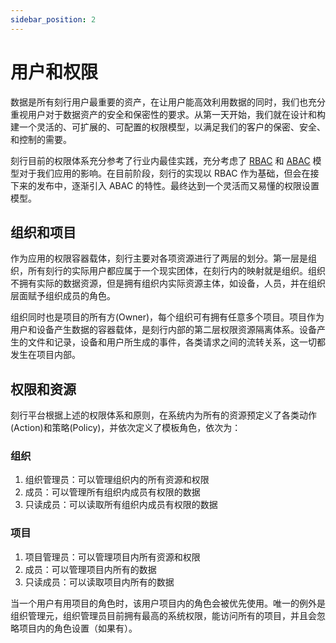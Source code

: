 ```yaml
---
sidebar_position: 2
---
```


# 用户和权限

数据是所有刻行用户最重要的资产，在让用户能高效利用数据的同时，我们也充分重视用户对于数据资产的安全和保密性的要求。从第一天开始，我们就在设计和构建一个灵活的、可扩展的、可配置的权限模型，以满足我们的客户的保密、安全、和控制的需要。

刻行目前的权限体系充分参考了行业内最佳实践，充分考虑了 [RBAC](https://en.wikipedia.org/wiki/Role-based_access_control) 和 [ABAC](https://en.wikipedia.org/wiki/Attribute-based_access_control) 模型对于我们应用的影响。在目前阶段，刻行的实现以 RBAC 作为基础，但会在接下来的发布中，逐渐引入 ABAC 的特性。最终达到一个灵活而又易懂的权限设置模型。

## 组织和项目

作为应用的权限容器载体，刻行主要对各项资源进行了两层的划分。第一层是组织，所有刻行的实际用户都应属于一个现实团体，在刻行内的映射就是组织。组织不拥有实际的数据资源，但是拥有组织内实际资源主体，如设备，人员，并在组织层面赋予组织成员的角色。

组织同时也是项目的所有方(Owner)，每个组织可有拥有任意多个项目。项目作为用户和设备产生数据的容器载体，是刻行内部的第二层权限资源隔离体系。设备产生的文件和记录，设备和用户所生成的事件，各类请求之间的流转关系，这一切都发生在项目内部。

## 权限和资源

刻行平台根据上述的权限体系和原则，在系统内为所有的资源预定义了各类动作(Action)和策略(Policy)，并依次定义了模板角色，依次为：

### 组织

1. 组织管理员：可以管理组织内的所有资源和权限
2. 成员：可以管理所有组织内成员有权限的数据
3. 只读成员：可以读取所有组织内成员有权限的数据

### 项目

1. 项目管理员：可以管理项目内所有资源和权限
2. 成员：可以管理项目内所有的数据
3. 只读成员：可以读取项目内所有的数据

当一个用户有用项目的角色时，该用户项目内的角色会被优先使用。唯一的例外是组织管理元，组织管理员目前拥有最高的系统权限，能访问所有的项目，并且会忽略项目内的角色设置（如果有）。
